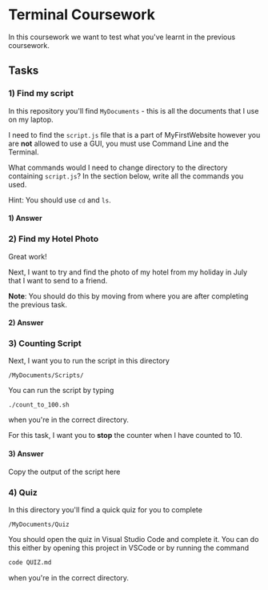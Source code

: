 # Terminal Coursework

In this coursework we want to test what you've learnt in the previous coursework.

## Tasks

### 1) Find my script

In this repository you'll find `MyDocuments` - this is all the documents that I use on my laptop.

I need to find the `script.js` file that is a part of MyFirstWebsite however you are **not** allowed to use a GUI, you must use Command Line and the Terminal.

What commands would I need to change directory to the directory containing `script.js`? In the section below, write all the commands you used.

Hint: You should use `cd` and `ls`.

#### 1) Answer

<!--
coder@cyf-45213:~/Documents/CodeYourFutureFiles/Terminal-Coursework-Week1$ ls
GRADING.md  HOW-TO-GET-HELP.md  HOW-TO-SUBMIT.md  MyDocuments  README.md
coder@cyf-45213:~/Documents/CodeYourFutureFiles/Terminal-Coursework-Week1$ cd MyDocuments
coder@cyf-45213:~/Documents/CodeYourFutureFiles/Terminal-Coursework-Week1/MyDocuments$ ls
Photos  Projects  Quiz  Scripts
coder@cyf-45213:~/Documents/CodeYourFutureFiles/Terminal-Coursework-Week1/MyDocuments$ cd Projects
coder@cyf-45213:~/Documents/CodeYourFutureFiles/Terminal-Coursework-Week1/MyDocuments/Projects$ ls
JavaScript-Core1  MyFirstWebsite  PortfolioWebsite
coder@cyf-45213:~/Documents/CodeYourFutureFiles/Terminal-Coursework-Week1/MyDocuments/Projects$ cd MyFirstWebsite
coder@cyf-45213:~/Documents/CodeYourFutureFiles/Terminal-Coursework-Week1/MyDocuments/Projects/MyFirstWebsite$ pwd
/home/coder/Documents/CodeYourFutureFiles/Terminal-Coursework-Week1/MyDocuments/Projects/MyFirstWebsite
coder@cyf-45213:~/Documents/CodeYourFutureFiles/Terminal-Coursework-Week1/MyDocuments/Projects/MyFirstWebsite$ ls
index.html  scripts  style.css
-->

### 2) Find my Hotel Photo

Great work!

Next, I want to try and find the photo of my hotel from my holiday in July that I want to send to a friend.

**Note**: You should do this by moving from where you are after completing the previous task.

#### 2) Answer

<!-- coder@cyf-45213:~/Documents/CodeYourFutureFiles/Terminal-Coursework-Week1/MyDocuments/Projects/MyFirstWebsite/scripts$ ls
script.js
coder@cyf-45213:~/Documents/CodeYourFutureFiles/Terminal-Coursework-Week1/MyDocuments/Projects/MyFirstWebsite/scripts$ cd ..
coder@cyf-45213:~/Documents/CodeYourFutureFiles/Terminal-Coursework-Week1/MyDocuments/Projects/MyFirstWebsite$ ls
index.html  scripts  style.css
coder@cyf-45213:~/Documents/CodeYourFutureFiles/Terminal-Coursework-Week1/MyDocuments/Projects/MyFirstWebsite$ cd ..
coder@cyf-45213:~/Documents/CodeYourFutureFiles/Terminal-Coursework-Week1/MyDocuments/Projects$ ls
JavaScript-Core1  MyFirstWebsite  PortfolioWebsite
coder@cyf-45213:~/Documents/CodeYourFutureFiles/Terminal-Coursework-Week1/MyDocuments/Projects$ cd ..
coder@cyf-45213:~/Documents/CodeYourFutureFiles/Terminal-Coursework-Week1/MyDocuments$ ls
Photos  Projects  Quiz  Scripts
coder@cyf-45213:~/Documents/CodeYourFutureFiles/Terminal-Coursework-Week1/MyDocuments$ cd Photos/
coder@cyf-45213:~/Documents/CodeYourFutureFiles/Terminal-Coursework-Week1/MyDocuments/Photos$ ls
HolidayJuly  HolidayJune
coder@cyf-45213:~/Documents/CodeYourFutureFiles/Terminal-Coursework-Week1/MyDocuments/Photos$ cd HolidayJuly/
coder@cyf-45213:~/Documents/CodeYourFutureFiles/Terminal-Coursework-Week1/MyDocuments/Photos/HolidayJuly$ ls
cyf.png  Flight  Hotel
coder@cyf-45213:~/Documents/CodeYourFutureFiles/Terminal-Coursework-Week1/MyDocuments/Photos/HolidayJuly$ cd Hotel/
coder@cyf-45213:~/Documents/CodeYourFutureFiles/Terminal-Coursework-Week1/MyDocuments/Photos/HolidayJuly/Hotel$ ls
cyf.png
coder@cyf-45213:~/Documents/CodeYourFutureFiles/Terminal-Coursework-Week1/MyDocuments/Photos/HolidayJuly/Hotel$  -->

### 3) Counting Script

Next, I want you to run the script in this directory

```
/MyDocuments/Scripts/
```

You can run the script by typing

```
./count_to_100.sh
```

when you're in the correct directory.

For this task, I want you to **stop** the counter when I have counted to 10.

#### 3) Answer

Copy the output of the script here

<!--
I have counted to 1
I have counted to 2
I have counted to 3
I have counted to 4
I have counted to 5
I have counted to 6
I have counted to 7
I have counted to 8
I have counted to 9
I have counted to 10-->

### 4) Quiz

In this directory you'll find a quick quiz for you to complete

```
/MyDocuments/Quiz
```

You should open the quiz in Visual Studio Code and complete it. You can do this either by opening this project in VSCode or by running the command

```sh
code QUIZ.md
```

when you're in the correct directory.
